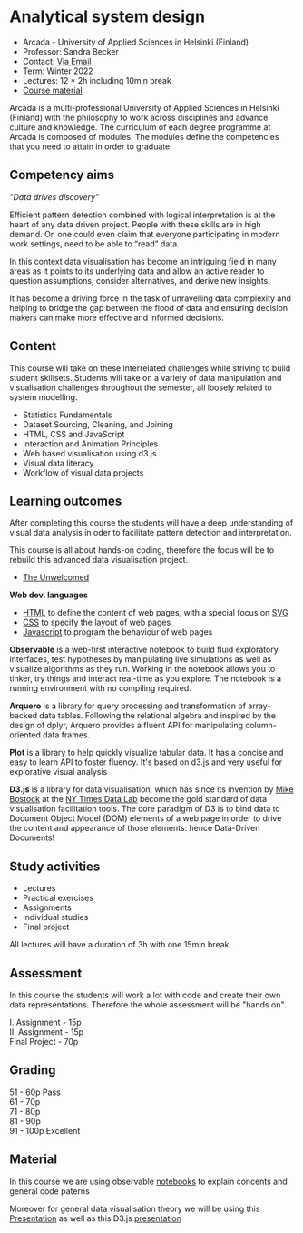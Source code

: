 # Analytical system design

- Arcada - University of Applied Sciences in Helsinki (Finland)
- Professor: Sandra Becker 
- Contact: [Via Email](mailto:sandra.becker1982@gmail.com)
- Term: Winter 2022
- Lectures: 12 * 2h including 10min break 
- [Course material](https://observablehq.com/collection/@sandraviz/analytical-system-design)

Arcada is a multi-professional University of Applied Sciences in Helsinki (Finland) with the philosophy to work across disciplines and advance culture and knowledge. The curriculum of each degree programme at Arcada is composed of modules. The modules define the competencies that you need to attain in order to graduate.

## Competency aims

*"Data drives discovery"*

Efficient pattern detection combined with logical interpretation is at the heart of any data driven project. People with these skills are in high demand. Or, one could even claim that everyone participating in modern work settings, need to be able to “read” data.

In this context data visualisation has become an intriguing field in many areas as it points to its underlying data and allow an active reader to question assumptions, consider alternatives, and derive new insights. 

It has become a driving force in the task of unravelling data complexity and helping to bridge the gap between the flood of data and ensuring decision makers can make more effective and informed decisions. 

## Content

This course will take on these interrelated challenges while striving to build student skillsets. Students will take on a variety of data manipulation and visualisation challenges throughout the semester, all loosely related to system modelling.

- Statistics Fundamentals
- Dataset Sourcing, Cleaning, and Joining
- HTML, CSS and JavaScript
- Interaction and Animation Principles 
- Web based visualisation using d3.js
- Visual data literacy 
- Workflow of visual data projects 

## Learning outcomes

After completing this course the students will have a deep understanding of visual data analysis in oder to facilitate pattern detection and interpretation. 

This course is all about hands-on coding, therefore the focus will be to rebuild this advanced data visualisation project. 

- [The Unwelcomed](https://www.alhadaqa.com/wp-content/uploads/2019/11/the_unwelcomed_v2.html) 

**Web dev. languages**

- [HTML](https://developer.mozilla.org/en-US/docs/Web/HTML?retiredLocale=pt-PT) to define the content of web pages, with a special focus on [SVG](https://developer.mozilla.org/en-US/docs/Web/SVG/Element/svgs)
- [CSS](https://developer.mozilla.org/en-US/docs/Web/CSS) to specify the layout of web pages
- [Javascript](https://developer.mozilla.org/en-US/docs/Web/JavaScript) to program the behaviour of web pages

**Observable**
is a web-first interactive notebook to build fluid exploratory interfaces, test hypotheses by manipulating live simulations as well as visualize algorithms as they run. Working in the notebook allows you to tinker, try things and interact real-time as you explore. The notebook is a running environment with no compiling required.

**Arquero**
is a library for query processing and transformation of array-backed data tables. Following the relational algebra and inspired by the design of dplyr, Arquero provides a fluent API for manipulating column-oriented data frames.

**Plot** 
is a library to help quickly visualize tabular data. It has a concise and easy to learn API to foster fluency. It's based on d3.js and very useful for explorative visual analysis

**D3.js**
is a library for data visualisation, which has since its invention by [Mike Bostock](https://en.wikipedia.org/wiki/Mike_Bostock) at the [NY Times Data Lab](https://rd.nytimes.com) become the gold standard of data visualisation facilitation tools. The core paradigm of D3 is to bind data to Document Object Model (DOM) elements of a web page in order to drive the content and appearance of those elements: hence Data-Driven Documents!

## Study activities

- Lectures 
- Practical exercises 
- Assignments
- Individual studies
- Final project 
  
All lectures will have a duration of 3h with one 15min break. 

## Assessment 

In this course the students will work a lot with code and create their own data representations. Therefore the whole assessment will be "hands on".  

I. Assignment - 15p  
II. Assignment - 15p  
Final Project - 70p    

## Grading 

51 - 60p  Pass        
61 - 70p       
71 - 80p       
81 - 90p     
91 - 100p Excellent 

## Material  

In this course we are using observable [notebooks](https://observablehq.com/collection/@sandraviz/analytical-system-design) to explain concents and general code paterns 
 
Moreover for general data visualisation theory we will be using this [Presentation](https://slides.com/sandraviz/data-visualization) as well as this D3.js 
[presentation](https://slides.com/sandraviz/d3-js)

